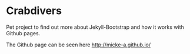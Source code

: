 # Crabdivers 

Pet project to find out more about Jekyll-Bootstrap and how it works with Github pages.

The Github page can be seen here http://micke-a.github.io/
